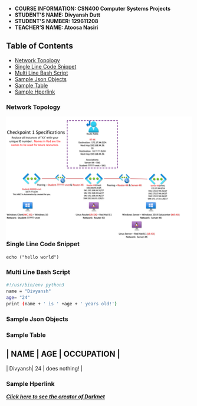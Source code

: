 - **COURSE INFORMATION: CSN400 Computer Systems Projects**
- **STUDENT’S NAME: Divyansh Dutt** 
- **STUDENT'S NUMBER: 129611208**
- **TEACHER’S NAME:  Atoosa Nasiri**


## Table of Contents
- [Network Topology](network-topology)
- [Single Line Code Snippet](single-line-code-snippet)
- [Multi Line Bash Script](multi-line-bash-script)
- [Sample Json Objects](sample-json-objects)
- [Sample Table](sample-table)
- [Sample Hperlink](sample-hyperlink)


### Network Topology
<img src="./Images/checkpoint1-diagram.png"
     alt="Markdown Monster icon"
     style="float: left; margin-right: 10px;" />

### Single Line Code Snippet

` echo ("hello world") `


### Multi Line Bash Script

```bash 
#!/usr/bin/env python3
name = "Divyansh"
age= "24"
print (name + ' is ' +age + ' years old!')
```

### Sample Json Objects


### Sample Table

| NAME    | AGE     |  OCCUPATION   |
-------------------------------------
| Divyansh| 24      | does nothing! |


### Sample Hperlink

[***Click here to see the creator of Darknet***](https://github.com/ddutt3)
